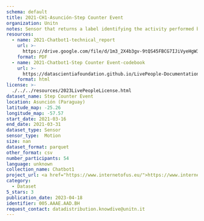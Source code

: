```yaml
---
schema: default
title: 2021-CH1-Asunción-Step Counter Event
organization: Unitn
notes: Sensor that returns a label identifying the activity performed by the user, accurately detected using low power signals from multiple sensors in the device. This is achieved using Google’s Activity Recognition API. Possible activities are; still, in_vehicle, on_bycicle, on_foot, running, tilting, walking. The dataset was collected as part of the WeNet project, a Horizon 2020 funded project that aims at developing a diversity-aware, machine-mediated paradigm for social interactions.
resources:
  - name: 2021-Chatbot1-technical_report
    url: >-
      https://drive.google.com/file/d/1m3_2X4b3gv-9tQS45FBCG7IJiVyeHgW3/view?usp=sharing
    format: PDF
  - name: 2021-Chatbot1-Step Counter Event-codebook
    url: >-
      https://datascientiafoundation.github.io/LivePeople-Documentation/2021-Chatbot1/2021_CH1_stepcounterevent.html
    format: html
license: >-
  ./../../resources/2023LivePeopleLicense.html
dataset_name: Step Counter Event
location: Asunción (Paraguay)
latitude_map: -25.26
longitude_map: -57.57
start_date: 2021-03-16
end_date: 2021-03-31
dataset_type: Sensor
sensor_type:  Motion
size: nan
dataset_format: parquet
other_format: csv
number_participants: 54
language: unknown
collection_name: Chatbot1
project_url: <a href="https://www.internetofus.eu/">https://www.internetofus.eu/</a>
category:
  - Dataset
5_stars: 3
publication_date: 2023-04-18
identifier: 005.AAAE.AAD.BH
request_contact: datadistribution.knowdive@unitn.it
---
```

